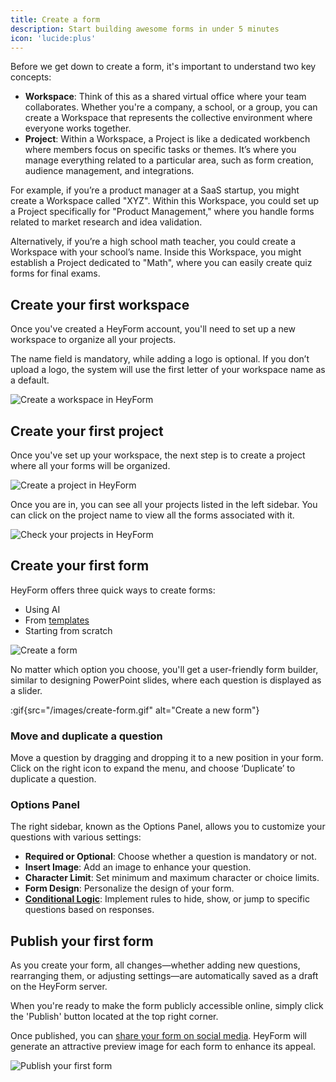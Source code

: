 ```yaml
---
title: Create a form
description: Start building awesome forms in under 5 minutes
icon: 'lucide:plus'
---
```


Before we get down to create a form, it's important to understand two key concepts:

- **Workspace**: Think of this as a shared virtual office where your team collaborates. Whether you're a company, a school, or a group, you can create a Workspace that represents the collective environment where everyone works together.
- **Project**: Within a Workspace, a Project is like a dedicated workbench where members focus on specific tasks or themes. It’s where you manage everything related to a particular area, such as form creation, audience management, and integrations.

For example, if you’re a product manager at a SaaS startup, you might create a Workspace called "XYZ". Within this Workspace, you could set up a Project specifically for "Product Management," where you handle forms related to market research and idea validation.

Alternatively, if you’re a high school math teacher, you could create a Workspace with your school’s name. Inside this Workspace, you might establish a Project dedicated to "Math", where you can easily create quiz forms for final exams.

## Create your first workspace

Once you've created a HeyForm account, you'll need to set up a new workspace to organize all your projects.

The name field is mandatory, while adding a logo is optional. If you don’t upload a logo, the system will use the first letter of your workspace name as a default.

<img
  src="/images/quickstart/create-workspace.webp"
  alt="Create a workspace in HeyForm"
  data-zoomable
/>

## Create your first project

Once you've set up your workspace, the next step is to create a project where all your forms will be organized.

<img
  src="/images/quickstart/create-project.webp"
  alt="Create a project in HeyForm"
  data-zoomable
/>

Once you are in, you can see all your projects listed in the left sidebar. You can click on the project name to view all the forms associated with it.

<img
  src="/images/projects.png"
  alt="Check your projects in HeyForm"
  data-zoomable
/>

## Create your first form

HeyForm offers three quick ways to create forms:
- Using AI
- From [templates](https://heyform.net/templates)
- Starting from scratch

<img
  src="/images/quickstart/create-form.webp"
  alt="Create a form"
  data-zoomable
/>

No matter which option you choose, you'll get a user-friendly form builder, similar to designing PowerPoint slides, where each question is displayed as a slider.

:gif{src="/images/create-form.gif" alt="Create a new form"}

### Move and duplicate a question

Move a question by dragging and dropping it to a new position in your form. Click on the right icon to expand the menu, and choose ‘Duplicate’ to duplicate a question.

### Options Panel

The right sidebar, known as the Options Panel, allows you to customize your questions with various settings:

- **Required or Optional**: Choose whether a question is mandatory or not.
- **Insert Image**: Add an image to enhance your question.
- **Character Limit**: Set minimum and maximum character or choice limits.
- **Form Design**: Personalize the design of your form.
- [**Conditional Logic**](/features/conditional-logic): Implement rules to hide, show, or jump to specific questions based on responses.

## Publish your first form

As you create your form, all changes—whether adding new questions, rearranging them, or adjusting settings—are automatically saved as a draft on the HeyForm server.

When you're ready to make the form publicly accessible online, simply click the 'Publish' button located at the top right corner.

Once published, you can [share your form on social media](/features/share). HeyForm will generate an attractive preview image for each form to enhance its appeal.

<img
  src="/images/publish-form.png"
  alt="Publish your first form"
  data-zoomable
/>